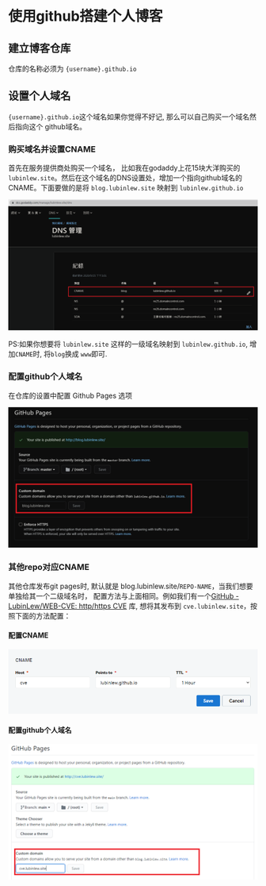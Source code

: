 # 使用github搭建个人博客

## 建立博客仓库

仓库的名称必须为 `{username}.github.io`

## 设置个人域名

`{username}.github.io`这个域名如果你觉得不好记, 那么可以自己购买一个域名然后指向这个 github域名。

### 购买域名并设置CNAME

首先在服务提供商处购买一个域名， 比如我在godaddy上花15块大洋购买的 `lubinlew.site`。然后在这个域名的DNS设置处，增加一个指向github域名的CNAME。下面要做的是将 `blog.lubinlew.site` 映射到 `lubinlew.github.io`

![cname-config](_sources/blog/godaddy_cname_config.png)

PS:如果你想要将 `lubinlew.site` 这样的一级域名映射到 `lubinlew.github.io`, 增加`CNAME`时, 将`blog`换成 `www`即可.

### 配置github个人域名

在仓库的设置中配置 Github Pages 选项

![page-config](_sources/blog/github_pages_custom_domain.png)

### 其他repo对应CNAME

其他仓库发布git pages时, 默认就是 blog.lubinlew.site/`REPO-NAME`，当我们想要单独给其一个二级域名时， 配置方法与上面相同。例如我们有一个[GitHub - LubinLew/WEB-CVE: http/https CVE](https://github.com/LubinLew/WEB-CVE) 库, 想将其发布到 `cve.lubinlew.site`，按照下面的方法配置：

#### 配置CNAME

![cname-add](_sources/blog/godaddy_add_cname.png)

#### 配置github个人域名

![page-config2](_sources/blog/github_pages_custom_domain2.png)